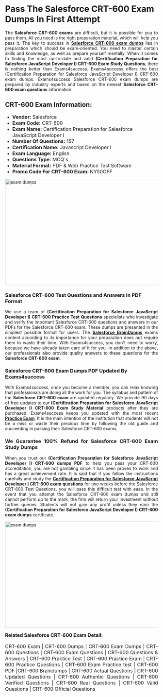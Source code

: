 <h1><strong><strong>Pass The Salesforce CRT-600 Exam Dumps In First Attempt</strong></strong></h1> <p style="text-align:justify">The <strong>Salesforce CRT-600 exams</strong> are difficult, but it is possible for you to pass them. All you need is the right preparation material, which will help you pass it. The key to success in <a href="https://www.exams4success.com/salesforce/crt-600-pdf-exam-dumps"><strong>Salesforce CRT-600 exam dumps</strong></a> lies in preparation which should be exam-oriented. You need to master certain skills and knowledge, as well as prepare yourself mentally. When it comes to finding the most up-to-date and valid <strong>(Certification Preparation for Salesforce JavaScript Developer I) CRT-600 Exam Study Questions</strong>, there is nothing better than Exams4success. Exams4success offers the best (Certification Preparation for Salesforce JavaScript Developer I) CRT-600 exam dumps. Exams4success Salesforce CRT-600 exam dumps are prepared by industry experts and based on the newest <strong>Salesforce CRT-600 exam questions</strong> information.</p> <h2><strong><strong>CRT-600 Exam Information:</strong></strong></h2> <ul> <li><span style="font-size:16px"><strong>Vender:</strong> Salesforce</span></li> <li><span style="font-size:16px"><strong>Exam Code:</strong> CRT-600</span></li> <li><span style="font-size:16px"><strong>Exam Name:</strong> Certification Preparation for Salesforce JavaScript Developer I</span></li> <li><span style="font-size:16px"><strong>Number Of Questions:</strong> 157</span></li> <li><span style="font-size:16px"><strong>Certification Name:</strong> Javascript Developer I</span></li> <li><span style="font-size:16px"><strong>Exam Language:</strong> English</span></li> <li><span style="font-size:16px"><strong>Questions Type:</strong> MCQ`s</span></li> <li><span style="font-size:16px"><strong>Material Format:</strong> PDF & Web Practice Test Software</span></li> <li><span style="font-size:16px"><strong>Promo Code For CRT-600 Exam: </strong>NY50OFF</span></li> </ul> <p><a href="https://www.exams4success.com/salesforce/crt-600-pdf-exam-dumps" rel="no-follow"><img alt="exam dumps" src="https://www.certcollections.com/uploads/content/infrist1.png" style="height:350px; width:750px" /></a></p> <h3><strong>Salesforce CRT-600 Test Questions and Answers In PDF Format</strong></h3> <p style="text-align:justify">We use a team of <strong>(Certification Preparation for Salesforce JavaScript Developer I) CRT-600 Practice Test Questions</strong> specialists who investigate and verify the important Salesforce CRT-600 questions and answers in our PDFs for the Salesforce CRT-600 exam. These dumps are presented in the simplest possible format for users. The <a href="https://www.exams4success.com/salesforce-exam-dumps"><strong>Salesforce BrainDumps</strong></a> exams content according to its importance for your preparation does not require them to waste their time. With Exams4success, you don't need to worry, because we have already taken care of it for you. In addition to the above, our professionals also provide quality answers to these questions for the<strong> Salesforce CRT-600 exam</strong>.</p> <h3><strong> Salesforce CRT-600 Exam Dumps PDF Updated By Exams4success</strong></h3> <p style="text-align:justify">With Exams4success, once you become a member, you can relax knowing that professionals are doing all the work for you. The syllabus and pattern of the <strong>Salesforce CRT-600 exam </strong>are updated regularly. We provide 90 days of free updates to our <strong>(Certification Preparation for Salesforce JavaScript Developer I) CRT-600 Exam Study Material</strong> products after they are purchased. Exams4success keeps you updated with the most recent <a href="https://www.exams4success.com/"><strong>Practice Exam</strong></a>. It is the main intention of the institution that students will not be a miss or waste their precious time by following the old guide and succeeding in passing their Salesforce CRT-600 exams.</p> <h3 style="text-align:justify"><strong>We Guarantee 100% Refund for Salesforce CRT-600 Exam Study Dumps</strong></h3> <p style="text-align:justify">When you trust our <strong>(Certification Preparation for Salesforce JavaScript Developer I) CRT-600 dumps PDF</strong> to help you pass your CRT-600 accreditation, you are not gambling since it has been proven to work and has a great achievement rate. It is said that if you follow the instructions carefully and study the <a href="https://www.exams4success.com/salesforce/crt-600-pdf-exam-dumps"><strong>Certification Preparation for Salesforce JavaScript Developer I CRT-600 exam questions</strong></a> for two weeks before the Salesforce CRT-600 Test Questions, you will pass this difficult test with ease. In the event that you attempt the Salesforce CRT-600 exam dumps and still cannot perform up to the mark, the firm will return your investment without further queries. Students will not gain any profit unless they earn the <strong>(Certification Preparation for Salesforce JavaScript Developer I) CRT-600 exam dumps</strong> certificate.</p> <p style="text-align:justify"><a href="https://www.exams4success.com/salesforce/crt-600-pdf-exam-dumps" rel="no-follow"><img alt="exam dumps" src="https://www.certcollections.com/uploads/content/free_demo1.png" style="height:350px; width:750px" /></a></p> <p style="text-align:justify"><span style="font-size:16px"><strong>Related Salesforce CRT-600 Exam Detail:</strong></span><br /> <br /> <span style="font-size:16px">CRT-600 Exam | CRT-600 Dumps | CRT-600 Exam Dumps | CRT-600 Questions | CRT-600 Exam Questions | CRT-600 Questions & Answers | CRT-600 Practice Test | CRT-600 Practice Exam | CRT-600 Practice Questions | CRT-600 Exam Practice test | CRT-600 PDF |CRT-600 Braindumps | CRT-600 Actual Questions | CRT-600 Updated Questions | CRT-600 Authentic Questions | CRT-600 Verified Questions | CRT-600 Real Questions | CRT-600 Valid Questions | CRT-600 Official Questions</span></p>

